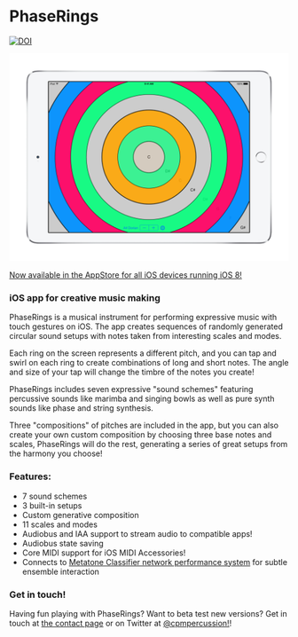 # PhaseRings

[![DOI](https://zenodo.org/badge/20166/cpmpercussion/PhaseRings.svg)](https://zenodo.org/badge/latestdoi/20166/cpmpercussion/PhaseRings)

![PhaseRings Screenshot](https://raw.githubusercontent.com/cpmpercussion/PhaseRings/master/PhaseRings-Screenshot-iPad.png)

[Now available in the AppStore for all iOS devices running iOS 8!][3]

### iOS app for creative music making

PhaseRings is a musical instrument for performing expressive music with touch gestures on iOS. The app creates sequences of randomly generated circular sound setups with notes taken from interesting scales and modes.

Each ring on the screen represents a different pitch, and you can tap and swirl on each ring to create combinations of long and short notes. The angle and size of your tap will change the timbre of the notes you create!

PhaseRings includes seven expressive "sound schemes" featuring percussive sounds like marimba and singing bowls as well as pure synth sounds like phase and string synthesis.

Three "compositions" of pitches are included in the app, but you can also create your own custom composition by choosing three base notes and scales, PhaseRings will do the rest, generating a series of great setups from the harmony you choose!

### Features:

* 7 sound schemes
* 3 built-in setups
* Custom generative composition
* 11 scales and modes
* Audiobus and IAA support to stream audio to compatible apps!
* Audiobus state saving
* Core MIDI support for iOS MIDI Accessories!
* Connects to [Metatone Classifier network performance system][2] for subtle ensemble interaction

### Get in touch!

Having fun playing with PhaseRings? Want to beta test new versions? Get in touch at [the contact page][0] or on Twitter at [@cpmpercussion!][1]!

[0]: http://metatone.net/contact
[1]: http://twitter.com/cpmpercussion
[2]: https://github.com/cpmpercussion/MetatoneClassifier
[3]: https://itunes.apple.com/app/phaserings/id924795988


